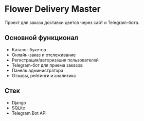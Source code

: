 # Flower Delivery Master

Проект для заказа доставки цветов через сайт и Telegram-бота.

## Основной функционал

- Каталог букетов
- Онлайн-заказ и отслеживание
- Регистрация/авторизация пользователей
- Telegram-бот для приема заказов
- Панель администратора
- Отзывы, рейтинги и аналитика

## Стек

- Django
- SQLite
- Telegram Bot API
